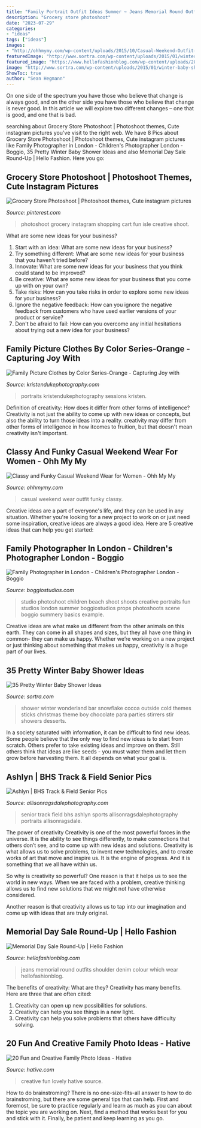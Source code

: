 ```yaml
---
title: "Family Portrait Outfit Ideas Summer ~ Jeans Memorial Round Outfits Shoulder Denim Colour Which Wear Hellofashionblog"
description: "Grocery store photoshoot"
date: "2023-07-29"
categories:
- "ideas"
tags: ["ideas"]
images:
- "http://ohhmymy.com/wp-content/uploads/2015/10/Casual-Weekend-Outfit-Ideas.jpg"
featuredImage: "http://www.sortra.com/wp-content/uploads/2015/01/winter-baby-shower-ideas219.jpg"
featured_image: "https://www.hellofashionblog.com/wp-content/uploads/2016/05/ily7.jpg"
image: "http://www.sortra.com/wp-content/uploads/2015/01/winter-baby-shower-ideas219.jpg"
ShowToc: true
author: "Sean Hegmann"
---
```



On one side of the spectrum you have those who believe that change is always good, and on the other side you have those who believe that change is never good. In this article we will explore two different changes – one that is good, and one that is bad.

	

		
searching about Grocery Store Photoshoot | Photoshoot themes, Cute instagram pictures you've visit to the right web. We have 8 Pics about Grocery Store Photoshoot | Photoshoot themes, Cute instagram pictures like Family Photographer in London - Children&#039;s Photographer London - Boggio, 35 Pretty Winter Baby Shower Ideas and also Memorial Day Sale Round-Up | Hello Fashion. Here you go:
		
    
## Grocery Store Photoshoot | Photoshoot Themes, Cute Instagram Pictures

<img loading=lazy src="https://i.pinimg.com/736x/2f/5f/bf/2f5fbf4ddd3b92a595d268764f53a1cc.jpg" onerror="this.onerror=null;this.src='https://tse2.mm.bing.net/th?id=OIP.y7FqqZpqAzT7xptPUUeNjAHaJ3&amp;pid=15.1';" alt="Grocery Store Photoshoot | Photoshoot themes, Cute instagram pictures">

_Source: pinterest.com_

>photoshoot grocery instagram shopping cart fun isle creative shoot. 

	

What are some new ideas for your business?
1. Start with an idea: What are some new ideas for your business? 
2. Try something different: What are some new ideas for your business that you haven't tried before? 
3. Innovate: What are some new ideas for your business that you think could stand to be improved? 
4. Be creative: What are some new ideas for your business that you come up with on your own? 
5. Take risks: How can you take risks in order to explore some new ideas for your business? 
6. Ignore the negative feedback: How can you ignore the negative feedback from customers who have used earlier versions of your product or service? 
7. Don't be afraid to fail: How can you overcome any initial hesitations about trying out a new idea for your business?

    
## Family Picture Clothes By Color Series-Orange - Capturing Joy With

<img loading=lazy src="https://www.kristendukephotography.com/wp-content/uploads/2014/10/What-to-Wear-in-Family-Pictures-ORANGE-by-Capturing-Joy.com_.jpg" onerror="this.onerror=null;this.src='https://tse1.mm.bing.net/th?id=OIP.Q26ZT_EZugEVEAan0a142wHaLw&amp;pid=15.1';" alt="Family Picture Clothes by Color Series-Orange - Capturing Joy with">

_Source: kristendukephotography.com_

>portraits kristendukephotography sessions kristen. 

	

Definition of creativity: How does it differ from other forms of intelligence?
Creativity is not just the ability to come up with new ideas or concepts, but also the ability to turn those ideas into a reality. creativity may differ from other forms of intelligence in how itcomes to fruition, but that doesn't mean creativity isn't important.

    
## Classy And Funky Casual Weekend Wear For Women - Ohh My My

<img loading=lazy src="http://ohhmymy.com/wp-content/uploads/2015/10/Casual-Weekend-Outfit-Ideas.jpg" onerror="this.onerror=null;this.src='https://tse2.mm.bing.net/th?id=OIP.sgnTmMi6ewHt05vI5MduNwHaLG&amp;pid=15.1';" alt="Classy and Funky Casual Weekend Wear for Women - Ohh My My">

_Source: ohhmymy.com_

>casual weekend wear outfit funky classy. 

	

Creative ideas are a part of everyone's life, and they can be used in any situation. Whether you're looking for a new project to work on or just need some inspiration, creative ideas are always a good idea. Here are 5 creative ideas that can help you get started: 

    
## Family Photographer In London - Children&#039;s Photographer London - Boggio

<img loading=lazy src="https://boggiostudios.com/assets/creative-family-photography-london.jpg" onerror="this.onerror=null;this.src='https://tse1.mm.bing.net/th?id=OIP._ib1yGFN-Y5G2pwTDGQppQHaKU&amp;pid=15.1';" alt="Family Photographer in London - Children&#039;s Photographer London - Boggio">

_Source: boggiostudios.com_

>studio photoshoot children beach shoot shoots creative portraits fun studios london summer boggiostudios props photoshoots scene boggio summery basics example. 

	

Creative ideas are what make us different from the other animals on this earth. They can come in all shapes and sizes, but they all have one thing in common- they can make us happy. Whether we’re working on a new project or just thinking about something that makes us happy, creativity is a huge part of our lives.

    
## 35 Pretty Winter Baby Shower Ideas

<img loading=lazy src="http://www.sortra.com/wp-content/uploads/2015/01/winter-baby-shower-ideas219.jpg" onerror="this.onerror=null;this.src='https://tse1.mm.bing.net/th?id=OIP.a3Lb8xMiPbrxjdT7hIcLHwAAAA&amp;pid=15.1';" alt="35 Pretty Winter Baby Shower Ideas">

_Source: sortra.com_

>shower winter wonderland bar snowflake cocoa outside cold themes sticks christmas theme boy chocolate para parties stirrers stir showers desserts. 

	

In a society saturated with information, it can be difficult to find new ideas. Some people believe that the only way to find new ideas is to start from scratch. Others prefer to take existing ideas and improve on them. Still others think that ideas are like seeds - you must water them and let them grow before harvesting them. It all depends on what your goal is.

    
## Ashlyn | BHS Track &amp; Field Senior Pics

<img loading=lazy src="http://allisonragsdalephotography.com/wp-content/uploads/2013/08/allisonragsdalephotography-1152.jpg" onerror="this.onerror=null;this.src='https://tse1.mm.bing.net/th?id=OIP.FMMkVk8bu0PSZCytKMCb9gHaLI&amp;pid=15.1';" alt="Ashlyn | BHS Track &amp; Field Senior Pics">

_Source: allisonragsdalephotography.com_

>senior track field bhs ashlyn sports allisonragsdalephotography portraits allisonragsdale. 

	

The power of creativity
Creativity is one of the most powerful forces in the universe. It is the ability to see things differently, to make connections that others don’t see, and to come up with new ideas and solutions.
Creativity is what allows us to solve problems, to invent new technologies, and to create works of art that move and inspire us. It is the engine of progress. And it is something that we all have within us.

So why is creativity so powerful? One reason is that it helps us to see the world in new ways. When we are faced with a problem, creative thinking allows us to find new solutions that we might not have otherwise considered.

Another reason is that creativity allows us to tap into our imagination and come up with ideas that are truly original.

    
## Memorial Day Sale Round-Up | Hello Fashion

<img loading=lazy src="https://www.hellofashionblog.com/wp-content/uploads/2016/05/ily7.jpg" onerror="this.onerror=null;this.src='https://tse2.mm.bing.net/th?id=OIP.XJ08px-QyTxYo5HMxmIyhAHaLH&amp;pid=15.1';" alt="Memorial Day Sale Round-Up | Hello Fashion">

_Source: hellofashionblog.com_

>jeans memorial round outfits shoulder denim colour which wear hellofashionblog. 

	

The benefits of creativity: What are they?
Creativity has many benefits. Here are three that are often cited: 
1) Creativity can open up new possibilities for solutions. 
2) Creativity can help you see things in a new light. 
3) Creativity can help you solve problems that others have difficulty solving.

    
## 20 Fun And Creative Family Photo Ideas - Hative

<img loading=lazy src="https://hative.com/wp-content/uploads/2014/11/family-photo-ideas/13-fun-creative-family-photo-ideas.jpg" onerror="this.onerror=null;this.src='https://tse1.mm.bing.net/th?id=OIP.4H98dn3ZyKcfbeUCEfVA9wHaLM&amp;pid=15.1';" alt="20 Fun and Creative Family Photo Ideas - Hative">

_Source: hative.com_

>creative fun lovely hative source. 

	

How to do brainstroming?
There is no one-size-fits-all answer to how to do brainstroming, but there are some general tips that can help. First and foremost, be sure to practice regularly and learn as much as you can about the topic you are working on. Next, find a method that works best for you and stick with it. Finally, be patient and keep learning as you go.

